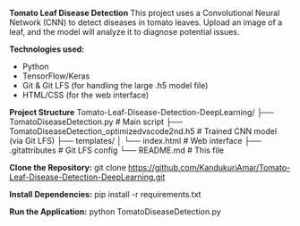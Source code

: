 **Tomato Leaf Disease Detection** 
This project uses a Convolutional Neural Network (CNN) to detect diseases in tomato leaves. Upload an image of a leaf, and the model will analyze it to diagnose potential issues.

**Technologies used:** 
* Python
* TensorFlow/Keras
* Git & Git LFS (for handling the large .h5 model file)
* HTML/CSS (for the web interface)
  
**Project Structure** 
Tomato-Leaf-Disease-Detection-DeepLearning/
├── TomatoDiseaseDetection.py         # Main script
├── TomatoDiseaseDetection_optimizedvscode2nd.h5  # Trained CNN model (via Git LFS)
├── templates/
│   └── index.html                    # Web interface
├── .gitattributes                    # Git LFS config
└── README.md                         # This file

**Clone the Repository:** 
git clone https://github.com/KandukuriAmar/Tomato-Leaf-Disease-Detection-DeepLearning.git

**Install Dependencies:** 
pip install -r requirements.txt

**Run the Application:** 
python TomatoDiseaseDetection.py
